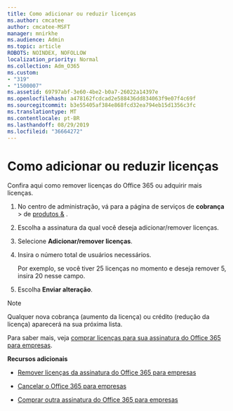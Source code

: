 ```yaml
---
title: Como adicionar ou reduzir licenças
ms.author: cmcatee
author: cmcatee-MSFT
manager: mnirkhe
ms.audience: Admin
ms.topic: article
ROBOTS: NOINDEX, NOFOLLOW
localization_priority: Normal
ms.collection: Adm_O365
ms.custom:
- "319"
- "1500007"
ms.assetid: 69797abf-3e60-4be2-b0a7-26022a14397e
ms.openlocfilehash: a478162fcdcad2e588436dd834063f9e07f4c69f
ms.sourcegitcommit: b3e55405af384e868fcd32ea794eb15d1356c3fc
ms.translationtype: MT
ms.contentlocale: pt-BR
ms.lasthandoff: 08/29/2019
ms.locfileid: "36664272"
---
```

# <a name="how-to-add-or-reduce-licenses"></a>Como adicionar ou reduzir licenças

Confira aqui como remover licenças do Office 365 ou adquirir mais licenças.
  
1. No centro de administração, vá para a página de serviços de **cobrança** \> de [produtos &](https://go.microsoft.com/fwlink/p/?linkid=842054) .

2. Escolha a assinatura da qual você deseja adicionar/remover licenças.

3. Selecione **Adicionar/remover licenças**.

4. Insira o número total de usuários necessários.

    Por exemplo, se você tiver 25 licenças no momento e deseja remover 5, insira 20 nesse campo.

5. Escolha **Enviar alteração**.

> [!NOTE]
> Qualquer nova cobrança (aumento da licença) ou crédito (redução da licença) aparecerá na sua próxima lista.

Para saber mais, veja [comprar licenças para sua assinatura do Office 365 para empresas](https://docs.microsoft.com/office365/admin/subscriptions-and-billing/buy-licenses).

 **Recursos adicionais**
  
- [Remover licenças da assinatura do Office 365 para empresas](https://docs.microsoft.com/office365/admin/subscriptions-and-billing/remove-licenses-from-subscription)

- [Cancelar o Office 365 para empresas](https://docs.microsoft.com/office365/admin/subscriptions-and-billing/cancel-your-subscription)

- [Comprar outra assinatura do Office 365 para empresas](https://docs.microsoft.com/office365/admin/subscriptions-and-billing/buy-another-subscription)
